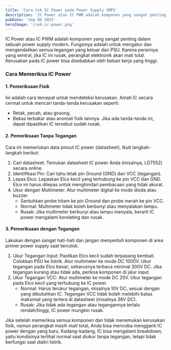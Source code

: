 ```yaml
---
title: 'Cara Cek IC Power pada Power Supply SMPS'
description: 'IC Power atau IC PWM adalah komponen yang sangat penting dalam sebuah power supply modern. Fungsinya adalah untuk mengatur dan mengendalikan semua tegangan yang keluar dari PSU.'
pubDate: 'Sep 06 2025'
heroImage: '/cek-ic-power.png'
---
```


IC Power atau IC PWM adalah komponen yang sangat penting dalam sebuah power supply modern. Fungsinya adalah untuk mengatur dan mengendalikan semua tegangan yang keluar dari PSU. Karena perannya yang sentral, jika IC ini rusak, perangkat elektronik akan mati total. Kerusakan pada IC power bisa disebabkan oleh beban kerja yang tinggi.

### Cara Memeriksa IC Power
#### 1. Pemeriksaan Fisik
Ini adalah cara tercepat untuk mendeteksi kerusakan. Amati IC secara cermat untuk mencari tanda-tanda kerusakan seperti:
- Retak, pecah, atau gosong.
- Bekas terbakar atau anomali fisik lainnya.
Jika ada tanda-tanda ini, dapat dipastikan IC tersebut sudah rusak.

#### 2. Pemeriksaan Tanpa Tegangan
Cara ini memerlukan data pinout IC power (datasheet). Ikuti langkah-langkah berikut:
1. Cari datasheet: Temukan datasheet IC power Anda (misalnya, LD7552) secara online.
2. Identifikasi Pin: Cari tahu letak pin Ground (GND) dan VCC (tegangan).
3. Lepas Elco: Lepaskan Elco kecil yang terhubung ke pin VCC dan GND. Elco ini harus dilepas untuk menghindari pembacaan yang tidak akurat.
4. Ukur dengan Multimeter: Atur multimeter digital ke mode dioda atau buzzer.
    - Sentuhkan probe hitam ke pin Ground dan probe merah ke pin VCC.
    - Normal: Multimeter tidak boleh berbunyi atau menyalakan lampu.
    - Rusak: Jika multimeter berbunyi atau lampu menyala, berarti IC power mengalami korsleting dan rusak.
#### 3. Pemeriksaan dengan Tegangan
Lakukan dengan sangat hati-hati dan jangan menyentuh komponen di area primer power supply saat tercolok.
1. Ukur Tegangan Input: Pastikan Elco kecil sudah terpasang kembali. Colokkan PSU ke listrik. Atur multimeter ke mode DC 1000V. Ukur tegangan pada Elco besar; seharusnya terbaca minimal 300V DC. Jika tegangan kurang atau tidak ada, periksa komponen di jalur input.
2. Ukur Tegangan VCC: Atur multimeter ke mode DC 20V. Ukur tegangan pada Elco kecil yang terhubung ke IC power.
    - Normal: Harus terukur tegangan, misalnya 10V DC, sesuai dengan yang dibutuhkan IC. Tegangan VCC tidak boleh melebihi batas maksimal yang tertera di datasheet (misalnya 36V DC).
    - Rusak: Jika tidak ada tegangan atau tegangannya terlalu rendah/tinggi, IC power mungkin rusak.

Jika setelah memeriksa semua komponen dan tidak menemukan kerusakan fisik, namun perangkat masih mati total, Anda bisa mencoba mengganti IC power dengan yang baru. Kadang-kadang, IC bisa mengalami breakdown, yaitu kondisinya terlihat normal saat diukur tanpa tegangan, tetapi tidak berfungsi saat dialiri listrik.
